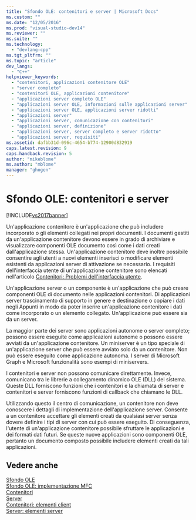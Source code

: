 ```yaml
---
title: "Sfondo OLE: contenitori e server | Microsoft Docs"
ms.custom: ""
ms.date: "12/05/2016"
ms.prod: "visual-studio-dev14"
ms.reviewer: ""
ms.suite: ""
ms.technology: 
  - "devlang-cpp"
ms.tgt_pltfrm: ""
ms.topic: "article"
dev_langs: 
  - "C++"
helpviewer_keywords: 
  - "contenitori, applicazioni contenitore OLE"
  - "server completo"
  - "contenitori OLE, applicazioni contenitore"
  - "applicazioni server completo OLE"
  - "applicazioni server OLE, informazioni sulle applicazioni server"
  - "applicazioni server OLE, applicazioni server ridotti"
  - "applicazioni server"
  - "applicazioni server, comunicazione con contenitori"
  - "applicazioni server, definizione"
  - "applicazioni server, server completo e server ridotto"
  - "applicazioni server, requisiti"
ms.assetid: dafbb31d-096c-4654-b774-12900d832919
caps.latest.revision: 9
caps.handback.revision: 5
author: "mikeblome"
ms.author: "mblome"
manager: "ghogen"
---
```

# Sfondo OLE: contenitori e server
[!INCLUDE[vs2017banner](../assembler/inline/includes/vs2017banner.md)]

Un'applicazione contenitore è un'applicazione che può includere incorporato o gli elementi collegati nei propri documenti.  I documenti gestiti da un'applicazione contenitore devono essere in grado di archiviare e visualizzare componenti OLE documento così come i dati creati dall'applicazione stessa.  Un'applicazione contenitore deve inoltre possibile consentire agli utenti a nuovi elementi inserisci o modificare elementi esistenti da applicazioni server di attivazione se necessario.  I requisiti dell'interfaccia utente di un'applicazione contenitore sono elencati nell'articolo [Contenitori: Problemi dell'interfaccia utente](../mfc/containers-user-interface-issues.md).  
  
 Un'applicazione server o un componente è un'applicazione che può creare componenti OLE di documento nelle applicazioni contenitori.  Di applicazioni server trascinamento di supporto in genere e destinazione o copiare i dati negli Appunti in modo da poter inserire un'applicazione contenitore i dati come incorporato o un elemento collegato.  Un'applicazione può essere sia da un server.  
  
 La maggior parte dei server sono applicazioni autonome o server completo; possono essere eseguite come applicazioni autonome o possono essere avviati da un'applicazione contenitore.  Un miniserver è un tipo speciale di un'applicazione server che può essere avviato solo da un contenitore.  Non può essere eseguito come applicazione autonoma.  I server di Microsoft Graph e Microsoft funzionalità sono esempi di miniservers.  
  
 I contenitori e server non possono comunicare direttamente.  Invece, comunicano tra le librerie a collegamento dinamico OLE \(DLL\) del sistema.  Queste DLL forniscono funzioni che i contenitori e la chiamata di server e contenitori e server forniscono funzioni di callback che chiamano le DLL.  
  
 Utilizzando questo il centro di comunicazione, un contenitore non deve conoscere i dettagli di implementazione dell'applicazione server.  Consente a un contenitore accettare gli elementi creati da qualsiasi server senza dovere definire i tipi di server con cui può essere eseguito.  Di conseguenza, l'utente di un'applicazione contenitore possibile sfruttare le applicazioni e dei formati dati futuri.  Se queste nuove applicazioni sono componenti OLE, pertanto un documento composto possibile includere elementi creati da tali applicazioni.  
  
## Vedere anche  
 [Sfondo OLE](../mfc/ole-background.md)   
 [Sfondo OLE: implementazione MFC](../mfc/ole-background-mfc-implementation.md)   
 [Contenitori](../mfc/containers.md)   
 [Server](../mfc/servers.md)   
 [Contenitori: elementi client](../mfc/containers-client-items.md)   
 [Server: elementi server](../mfc/servers-server-items.md)